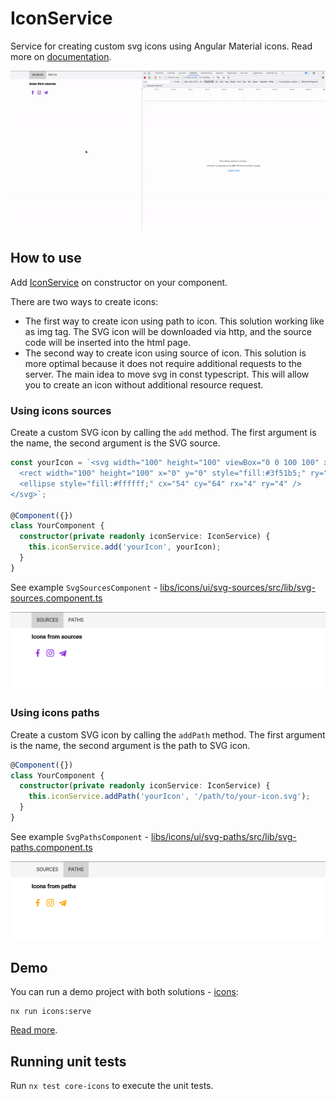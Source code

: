 # IconService

Service for creating custom svg icons using Angular Material icons. Read more on [documentation](https://material.angular.io/components/icon/overview#svg-icons).

![image-demo](../../../apps/icons/src/assets/images/demo.gif)

## How to use

Add [IconService](./src/lib/icon-material.service.ts) on constructor on your component.

There are two ways to create icons:

- The first way to create icon using path to icon. This solution working like as img tag. The SVG icon will be downloaded via http, and the source code will be inserted into the html page.
- The second way to create icon using source of icon. This solution is more optimal because it does not require additional requests to the server. The main idea to move svg in const typescript. This will allow you to create an icon without additional resource request.

### Using icons sources

Create a custom SVG icon by calling the `add` method. The first argument is the name, the second argument is the SVG source.

```typescript
const yourIcon = `<svg width="100" height="100" viewBox="0 0 100 100" xmlns="http://www.w3.org/2000/svg">
  <rect width="100" height="100" x="0" y="0" style="fill:#3f51b5;" ry="12" />
  <ellipse style="fill:#ffffff;" cx="54" cy="64" rx="4" ry="4" />
</svg>`;

@Component({})
class YourComponent {
  constructor(private readonly iconService: IconService) {
    this.iconService.add('yourIcon', yourIcon);
  }
}
```

See example `SvgSourcesComponent` - [libs/icons/ui/svg-sources/src/lib/svg-sources.component.ts](../../../libs/icons/ui/svg-sources/src/lib/svg-sources.component.ts)

![image-sources](../../../apps/icons/src/assets/images/demo-sources.png)

### Using icons paths

Create a custom SVG icon by calling the `addPath` method. The first argument is the name, the second argument is the path to SVG icon.

```typescript
@Component({})
class YourComponent {
  constructor(private readonly iconService: IconService) {
    this.iconService.addPath('yourIcon', '/path/to/your-icon.svg');
  }
}
```

See example `SvgPathsComponent` - [libs/icons/ui/svg-paths/src/lib/svg-paths.component.ts](../../../libs/icons/ui/svg-paths/src/lib/svg-paths.component.ts)

![image-paths](../../../apps/icons/src/assets/images/demo-paths.png)

## Demo

You can run a demo project with both solutions - [icons](../../../apps/icons/src/app/app.module.ts):

```shell
nx run icons:serve
```

[Read more](../../icons/page/README.md).

## Running unit tests

Run `nx test core-icons` to execute the unit tests.
